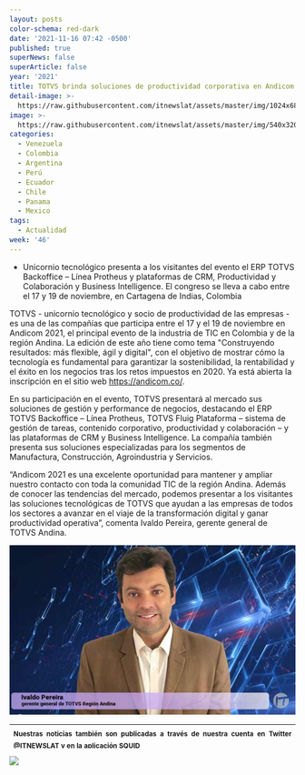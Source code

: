 ```yaml
---
layout: posts
color-schema: red-dark
date: '2021-11-16 07:42 -0500'
published: true
superNews: false
superArticle: false
year: '2021'
title: TOTVS brinda soluciones de productividad corporativa en Andicom 2021
detail-image: >-
  https://raw.githubusercontent.com/itnewslat/assets/master/img/1024x680/Ivaldo-Pereira-g.jpg
image: >-
  https://raw.githubusercontent.com/itnewslat/assets/master/img/540x320/Ivaldo-Pereira-p.jpg
categories:
  - Venezuela
  - Colombia
  - Argentina
  - Perú
  - Ecuador
  - Chile
  - Panama
  - Mexico
tags:
  - Actualidad
week: '46'
---
```

- Unicornio tecnológico presenta a los visitantes del evento el ERP TOTVS Backoffice – Línea Protheus y plataformas de CRM, Productividad y Colaboración y Business Intelligence. El congreso se lleva a cabo entre el 17 y 19 de noviembre, en Cartagena de Indias, Colombia

TOTVS - unicornio tecnológico y socio de productividad de las empresas - es una de las compañías que participa entre el 17 y el 19 de noviembre en Andicom 2021, el principal evento de la industria de TIC en Colombia y de la región Andina. La edición de este año tiene como tema "Construyendo resultados: más flexible, ágil y digital", con el objetivo de mostrar cómo la tecnología es fundamental para garantizar la sostenibilidad, la rentabilidad y el éxito en los negocios tras los retos impuestos en 2020. Ya está abierta la inscripción en el sitio web https://andicom.co/.

En su participación en el evento, TOTVS presentará al mercado sus soluciones de gestión y performance de negocios, destacando el ERP TOTVS Backoffice – Línea Protheus, TOTVS Fluig Plataforma – sistema de gestión de tareas, contenido corporativo, productividad y colaboración – y las plataformas de CRM y Business Intelligence. La compañía también presenta sus soluciones especializadas para los segmentos de Manufactura, Construcción, Agroindustria y Servicios.

“Andicom 2021 es una excelente oportunidad para mantener y ampliar nuestro contacto con toda la comunidad TIC de la región Andina. Además de conocer las tendencias del mercado, podemos presentar a los visitantes las soluciones tecnológicas de TOTVS que ayudan a las empresas de todos los sectores a avanzar en el viaje de la transformación digital y ganar productividad operativa”, comenta Ivaldo Pereira, gerente general de TOTVS Andina.

![](https://raw.githubusercontent.com/itnewslat/assets/master/img/540x320/Ivaldo-Pereira-p.jpg)

<table style="height: 42px;" width="569">
<tbody>
<tr>
<td style="text-align: justify;"><sub><strong>Nuestras noticias también son publicadas a través de nuestra cuenta en Twitter <a href="https://twitter.com/itnewslat?lang=es">@ITNEWSLAT</a> y en la aplicación <a href="https://squidapp.co/en/">SQUID</a></strong></sub></td>
</tr>
</tbody>
</table>

<img src="https://tracker.metricool.com/c3po.jpg?hash=56f88a41e39ab42c063cc51676587a04"/>